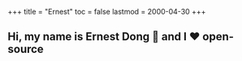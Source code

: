 +++
title = "Ernest"
toc = false
lastmod = 2000-04-30
+++

## Hi, my name is Ernest Dong 👋 and I ❤️ open-source
